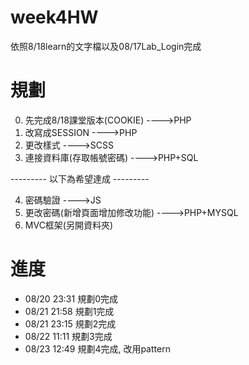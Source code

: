 # week4HW
依照8/18learn的文字檔以及08/17Lab_Login完成

# 規劃
0. 先完成8/18課堂版本(COOKIE)     ---->PHP
1. 改寫成SESSION                 ---->PHP
2. 更改樣式                      ---->SCSS
3. 連接資料庫(存取帳號密碼)       ---->PHP+SQL

--------- 以下為希望達成 ---------

4. 密碼驗證                      ---->JS
5. 更改密碼(新增頁面增加修改功能)  ---->PHP+MYSQL
6. MVC框架(另開資料夾)

# 進度
- 08/20 23:31 規劃0完成
- 08/21 21:58 規劃1完成
- 08/21 23:15 規劃2完成
- 08/22 11:11 規劃3完成
- 08/23 12:49 規劃4完成, 改用pattern